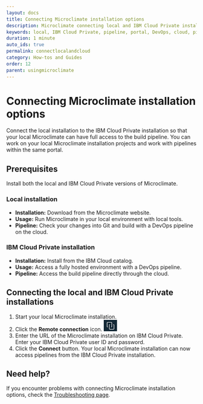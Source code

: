 ```yaml
---
layout: docs
title: Connecting Microclimate installation options
description: Microclimate connecting local and IBM Cloud Private installations
keywords: local, IBM Cloud Private, pipeline, portal, DevOps, cloud, pipelines
duration: 1 minute
auto_ids: true
permalink: connectlocalandcloud
category: How-tos and Guides
order: 12
parent: usingmicroclimate
---
```


# Connecting Microclimate installation options

Connect the local installation to the IBM Cloud Private installation so that your local Microclimate can have full access to the build pipeline. You can work on your local Microclimate installation projects and work with pipelines within the same portal.

## Prerequisites
Install both the local and IBM Cloud Private versions of Microclimate.

### Local installation
- **Installation:** Download from the Microclimate website.
- **Usage:** Run Microclimate in your local environment with local tools.
- **Pipeline:** Check your changes into Git and build with a DevOps pipeline on the cloud.

### IBM Cloud Private installation
- **Installation:** Install from the IBM Cloud catalog.
- **Usage:** Access a fully hosted environment with a DevOps pipeline.
- **Pipeline:** Access the build pipeline directly through the cloud.

## Connecting the local and IBM Cloud Private installations
1. Start your local Microclimate installation.
2. Click the **Remote connection** icon. ![Image of the remote connection icon](dist/images/icon-remote-connection.png)
3. Enter the URL of the Microclimate installation on IBM Cloud Private. Enter your IBM Cloud Private user ID and password.
4. Click the **Connect** button. Your local Microclimate installation can now access pipelines from the IBM Cloud Private installation.

## Need help?
If you encounter problems with connecting Microclimate installation options, check the [Troubleshooting page](troubleshooting#connecting-microclimate-installation-options).
